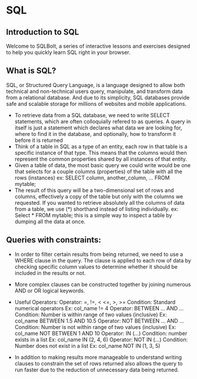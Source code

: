 # SQL

## Introduction to SQL
Welcome to SQLBolt, a series of interactive lessons and exercises designed to help you quickly learn SQL right in your browser.

## What is SQL?
SQL, or Structured Query Language, is a language designed to allow both technical and non-technical users query, manipulate, and transform data from a relational database. And due to its simplicity, SQL databases provide safe and scalable storage for millions of websites and mobile applications.

* To retrieve data from a SQL database, we need to write SELECT statements, which are often colloquially refered to as queries. A query in itself is just a statement which declares what data we are looking for, where to find it in the database, and optionally, how to transform it before it is returned
* Think of a table in SQL as a type of an entity, each row in that table is a specific instance of that type. This means that the columns would then represent the common properties shared by all instances of that entity.
* Given a table of data, the most basic query we could write would be one that selects for a couple columns (properties) of the table with all the rows (instances) ex: SELECT column, another_column, ... FROM mytable;
* The result of this query will be a two-dimensional set of rows and columns, effectively a copy of the table but only with the columns we requested. If you wanted to retrieve absolutely all the columns of data from a table, we use (*) shorthand instead of listing individually. ex: Select * FROM mytable; this is a simple way to inspect a table by dumping all the data at once.

## Queries with constraints:
* In order to filter certain results from being returned, we need to use a WHERE clause in the query. The clause is applied to each row of data by checking specific column values to determine whether it should be included in the results or not.

* More complex clauses can be constructed together by joining numerous AND or OR logical keywords.
* Useful Operators:
Operator: =, !=, < <=, >, >= Condition: Standard numerical operators Ex: col_name != 4
Operator: BETWEEN … AND … Condition: Number is within range of two values (inclusive) Ex: col_name BETWEEN 1.5 AND 10.5
Operator: NOT BETWEEN ... AND ... Condition: Number is not within range of two values (inclusive) Ex: col_name NOT BETWEEN 1 AND 10
Operator: IN (...) Condition: number exists in a list Ex: col_name IN (2, 4, 6)
Operator: NOT IN (...) Condition: Number does not exist in a list Ex: col_name NOT IN (1, 3, 5)
* In addition to making results more manageable to understand writing clauses to constrain the set of rows returned also allows the query to run faster due to the reduction of unnecessary data being returned.

